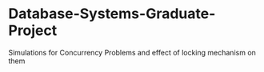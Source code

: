 # Database-Systems-Graduate-Project
Simulations for Concurrency Problems and effect of locking mechanism on them
